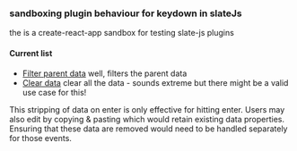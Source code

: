 ### sandboxing plugin behaviour for keydown in slateJs

the is a create-react-app sandbox for testing slate-js plugins

#### Current list
+ [Filter parent data](https://github.com/phillipbarron/slate-sandbox/blob/master/src/plugins/filter-data.js) well, filters the parent data
+ [Clear data](https://github.com/phillipbarron/slate-sandbox/blob/master/src/plugins/clear-data.js) clear all the data - sounds extreme but there might be a valid use case for this!

This stripping of data on enter is only effective for hitting enter. Users may also edit by copying & pasting which would retain existing data properties. Ensuring that these data are removed would need to be handled separately for those events.


